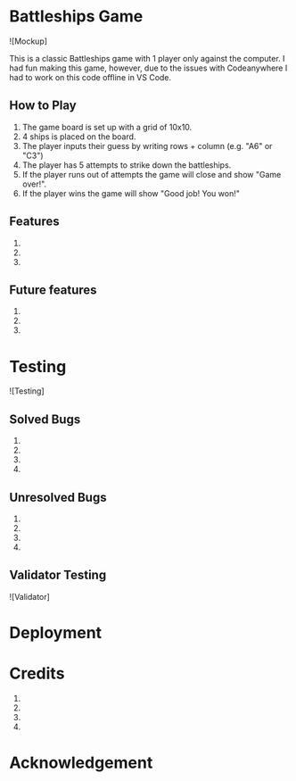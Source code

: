 # Battleships Game

![Mockup]

This is a classic Battleships game with 1 player only against the computer. I had fun making this game, however, due to the issues with Codeanywhere I had to work on this code offline in VS Code.

## How to Play
1. The game board is set up with a grid of 10x10.
2. 4 ships is placed on the board.
3. The player inputs their guess by writing rows + column (e.g. "A6" or "C3")
4. The player has 5 attempts to strike down the battleships.
5. If the player runs out of attempts the game will close and show "Game over!".
6. If the player wins the game will show "Good job! You won!"


## Features

1. 
2. 
3. 

## Future features

1. 
2. 
3. 

# Testing

![Testing]

## Solved Bugs

1. 
2. 
3. 
4. 

## Unresolved Bugs

1. 
2. 
3. 
4. 

## Validator Testing

![Validator]

# Deployment

# Credits 
1. 
2. 
3. 
4. 

# Acknowledgement